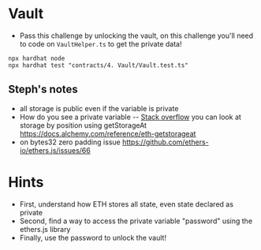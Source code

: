 # Vault

- Pass this challenge by unlocking the vault, on this challenge you'll need to code on `VaultHelper.ts` to get the private data!

```
npx hardhat node
npx hardhat test "contracts/4. Vault/Vault.test.ts"
```

## Steph's notes

- all storage is public even if the variable is private
- How do you see a private variable -- [Stack overflow](https://ethereum.stackexchange.com/questions/44893/how-do-i-see-the-value-of-a-string-stored-in-a-private-variable) you can look at storage by position using getStorageAt https://docs.alchemy.com/reference/eth-getstorageat
- on bytes32 zero padding issue https://github.com/ethers-io/ethers.js/issues/66

# Hints

- First, understand how ETH stores all state, even state declared as private
- Second, find a way to access the private variable "password" using the ethers.js library
- Finally, use the password to unlock the vault!
